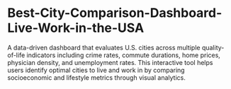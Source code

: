 # Best-City-Comparison-Dashboard-Live-Work-in-the-USA
A data-driven dashboard that evaluates U.S. cities across multiple quality-of-life indicators including crime rates, commute durations, home prices, physician density, and unemployment rates. This interactive tool helps users identify optimal cities to live and work in by comparing socioeconomic and lifestyle metrics through visual analytics.

